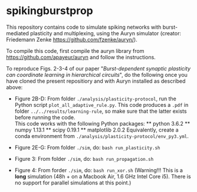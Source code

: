 # spikingburstprop
This repository contains code to simulate spiking networks with burst-mediated plasticity and multiplexing, using the Auryn simulator (creator: Friedemann Zenke https://github.com/fzenke/auryn/).

To compile this code, first compile the auryn library from 
https://github.com/apayeur/auryn
and follow the instructions.

To reproduce Figs. 2-3-4 of our paper "*Burst-dependent synaptic plasticity can coordinate learning in hierarchical circuits*", do the following once you have cloned the present repositiory and with Auryn installed as described above:

* Figure 2B-D:
From folder `./analysis/plasticity-protocol`, run the Python script `plot_all_adaptive_rule.py`. This code produces a `.pdf` in folder `../../results/learning-rule`, so make sure that the latter exists before running the code.  
This code works with the following Python packages:
** python 3.6.2
** numpy 1.13.1
** scipy 0.19.1
** matplotlib 2.0.2
Equivalently, create a conda environment from `./analysis/plasticity-protocol/env_py3.yml`.  

* Figure 2E-G:
From folder `./sim`, do: `bash run_plasticity.sh`

* Figure 3:
From folder `./sim`, do: `bash run_propagation.sh`

* Figure 4:
From forder `./sim`, do: `bash run_xor.sh`
(Warning!!! This is a **long** simulation (48h + on a Macbook Air, 1.6 GHz Intel Core i5). There is no support for parallel simulations at this point.)



